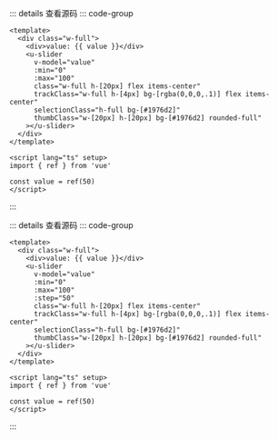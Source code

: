 <!-- import -->
<script setup>
import Basic from '../examples/slider/01.basic.vue'
import Step from '../examples/slider/02.step.vue'
</script>
<!-- import -->

<!-- component -->
<Basic></Basic>
::: details 查看源码
::: code-group
```vue [template]
<template>
  <div class="w-full">
    <div>value: {{ value }}</div>
    <u-slider 
      v-model="value" 
      :min="0"
      :max="100" 
      class="w-full h-[20px] flex items-center"
      trackClass="w-full h-[4px] bg-[rgba(0,0,0,.1)] flex items-center"
      selectionClass="h-full bg-[#1976d2]"
      thumbClass="w-[20px] h-[20px] bg-[#1976d2] rounded-full"
    ></u-slider>
  </div>
</template>
```

```vue [script]
<script lang="ts" setup>
import { ref } from 'vue'

const value = ref(50)
</script>
```

:::
<!-- component -->

<!-- component -->
<Step></Step>
::: details 查看源码
::: code-group
```vue [template]
<template>
  <div class="w-full">
    <div>value: {{ value }}</div>
    <u-slider 
      v-model="value" 
      :min="0"
      :max="100" 
      :step="50"
      class="w-full h-[20px] flex items-center"
      trackClass="w-full h-[4px] bg-[rgba(0,0,0,.1)] flex items-center"
      selectionClass="h-full bg-[#1976d2]"
      thumbClass="w-[20px] h-[20px] bg-[#1976d2] rounded-full"
    ></u-slider>
  </div>
</template>
```

```vue [script]
<script lang="ts" setup>
import { ref } from 'vue'

const value = ref(50)
</script>
```

:::
<!-- component -->
